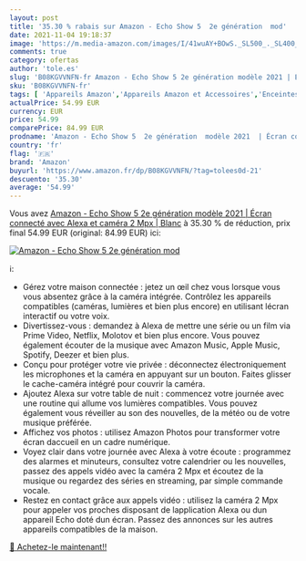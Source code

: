 ```yaml
---
layout: post
title: '35.30 % rabais sur Amazon - Echo Show 5  2e génération  mod'
date: 2021-11-04 19:18:37
image: 'https://m.media-amazon.com/images/I/41wuAY+BOwS._SL500_._SL400_.jpg'
comments: true
category: ofertas
author: 'tole.es'
slug: 'B08KGVVNFN-fr Amazon - Echo Show 5 2e génération modèle 2021 | Écran...'
sku: 'B08KGVVNFN-fr'
tags: [ 'Appareils Amazon','Appareils Amazon et Accessoires','Enceintes','Enceintes et écrans connectés Echo','High-Tech','Univers Hi-Fi','amazon','Écrans connectés', ]
actualPrice: 54.99 EUR
currency: EUR
price: 54.99
comparePrice: 84.99 EUR
prodname: 'Amazon - Echo Show 5  2e génération  modèle 2021  | Écran connecté avec Alexa et caméra 2 Mpx | Blanc'
country: 'fr'
flag: '🇫🇷'
brand: 'Amazon'
buyurl: 'https://www.amazon.fr/dp/B08KGVVNFN/?tag=tolees0d-21'
descuento: '35.30'
average: '54.99'
---
```


Vous avez [Amazon - Echo Show 5  2e génération  modèle 2021  | Écran connecté avec Alexa et caméra 2 Mpx | Blanc](https://www.amazon.fr/dp/B08KGVVNFN/?tag=tolees0d-21)  à  35.30 % de réduction, prix final  54.99 EUR (original: 84.99 EUR) ici:

[![Amazon - Echo Show 5  2e génération  mod](https://m.media-amazon.com/images/I/41wuAY+BOwS._SL500_._SL400_.jpg)](https://www.amazon.fr/dp/B08KGVVNFN/?tag=tolees0d-21)

ℹ️:

- Gérez votre maison connectée : jetez un œil chez vous lorsque vous vous absentez grâce à la caméra intégrée. Contrôlez les appareils compatibles (caméras, lumières et bien plus encore) en utilisant lécran interactif ou votre voix.
- Divertissez-vous : demandez à Alexa de mettre une série ou un film via Prime Video, Netflix, Molotov et bien plus encore. Vous pouvez également écouter de la musique avec Amazon Music, Apple Music, Spotify, Deezer et bien plus.
- Conçu pour protéger votre vie privée : déconnectez électroniquement les microphones et la caméra en appuyant sur un bouton. Faites glisser le cache-caméra intégré pour couvrir la caméra.
- Ajoutez Alexa sur votre table de nuit : commencez votre journée avec une routine qui allume vos lumières compatibles. Vous pouvez également vous réveiller au son des nouvelles, de la météo ou de votre musique préférée.
- Affichez vos photos : utilisez Amazon Photos pour transformer votre écran daccueil en un cadre numérique.
- Voyez clair dans votre journée avec Alexa à votre écoute : programmez des alarmes et minuteurs, consultez votre calendrier ou les nouvelles, passez des appels vidéo avec la caméra 2 Mpx et écoutez de la musique ou regardez des séries en streaming, par simple commande vocale.
- Restez en contact grâce aux appels vidéo : utilisez la caméra 2 Mpx pour appeler vos proches disposant de lapplication Alexa ou dun appareil Echo doté dun écran. Passez des annonces sur les autres appareils compatibles de la maison.

[🛒 Achetez-le maintenant!!](https://www.amazon.fr/dp/B08KGVVNFN/?tag=tolees0d-21)

